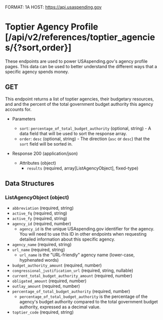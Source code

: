 FORMAT: 1A
HOST: https://api.usaspending.gov

# Toptier Agency Profile [/api/v2/references/toptier_agencies/{?sort,order}]

These endpoints are used to power USAspending.gov's agency profile pages. This data can be used to better understand the different ways that a specific agency spends money.

## GET

This endpoint returns a list of toptier agencies, their budgetary resources, and and the percent of the total government budget authority this agency accounts for.

+ Parameters
    + `sort`: `percentage_of_total_budget_authority` (optional, string) - A data field that will be used to sort the response array.
    + `order`: `desc` (optional, string) - The direction (`asc` or `desc`) that the `sort` field will be sorted in.
    
+ Response 200 (application/json)
    + Attributes (object)
        + `results` (required, array[ListAgencyObject], fixed-type)

## Data Structures

### ListAgencyObject (object)

+ `abbreviation` (required, string)
+ `active_fq` (required, string)
+ `active_fy` (required, string)
+ `agency_id` (required, number)
    + `agency_id` is the unique USAspending.gov identifier for the agency. You will need to use this ID in other endpoints when requesting detailed information about this specific agency.
+ `agency_name` (required, string)
+ `url_name` (required, string)
    + `url_name` is the "URL-friendly" agency name (lower-case, hyphenated words)
+ `budget_authority_amount` (required, number)
+ `congressional_justification_url` (required, string, nullable)
+ `current_total_budget_authority_amount` (required, number)
+ `obligated_amount` (required, number)
+ `outlay_amount` (required, number)
+ `percentage_of_total_budget_authority` (required, number)
    + `percentage_of_total_budget_authority` is the percentage of the agency's budget authority compared to the total government budget authority, expressed as a decimal value.
+ `toptier_code` (required, string)
